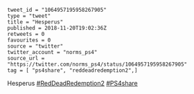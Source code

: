 ```
tweet_id = "1064957195958267905"
type = "tweet"
title = "Hesperus"
published = 2018-11-20T19:02:36Z
retweets = 0
favourites = 0
source = "twitter"
twitter_account = "norms_ps4"
source_url = "https://twitter.com/norms_ps4/status/1064957195958267905"
tag = [ "ps4share", "reddeadredemption2",]
```

Hesperus [#RedDeadRedemption2](/tags/reddeadredemption2/) [#PS4share](/tags/ps4share/)

<p class='image'><img src='http://mnf.m17s.net/2018/11/20/Dsd87EgWkAAI092.jpg' alt=''></p>

